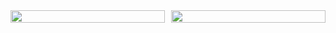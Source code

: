 
<div style="display: flex; flex-wrap: wrap; justify-content: space-between;">

  <a href="https://github.com/ddvital" style="width: 49%; box-sizing: border-box; margin-bottom: 10px;">
    <img src="https://github-readme-stats.vercel.app/api?username=ddvital&show_icons=true&&bg_color=DD272700&theme=dark&title_color=4961dc&icon_color=4961dc&hide_border=true&include_all_commits=true&count_private=true" style="width: 100%; box-sizing: border-box;">
  </a>

  <a href="https://github.com/ddvital" style="width: 49%; box-sizing: border-box; margin-bottom: 10px;">
    <img src="https://github-readme-streak-stats.herokuapp.com?user=ddvital&theme=cobalt&hide_border=true&date_format=M%20j%5B%2C%20Y%5D&background=DD272700&sideNums=4961DC&ring=4961DC&fire=4961DC&sideLabels=9e9e9e&currStreakNum=4961DC&stroke=232323&dates=9e9e9e&currStreakLabel=4961DC" style="width: 100%; box-sizing: border-box;">
  </a>

</div>
